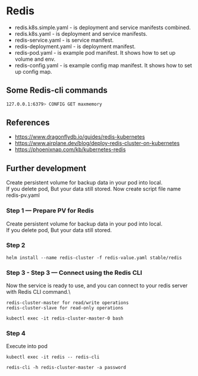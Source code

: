# Redis

- redis.k8s.simple.yaml - is deployment and service manifests combined.
- redis.k8s.yaml - is deployment and service manifests.
- redis-service.yaml - is service manifest.
- redis-deployment.yaml - is deployment manifest.
- redis-pod.yaml - is example pod manifest. It shows how to set up volume and env.
- redis-config.yaml - is example config map manifest. It shows how to set up config map.

## Some Redis-cli commands

```bash
127.0.0.1:6379> CONFIG GET maxmemory
```

## References

- https://www.dragonflydb.io/guides/redis-kubernetes
- https://www.airplane.dev/blog/deploy-redis-cluster-on-kubernetes
- https://phoenixnap.com/kb/kubernetes-redis

## Further development

Create persistent volume for backup data in your pod into local. \
If you delete pod, But your data still stored. Now create script file name redis-pv.yaml

### Step 1 — Prepare PV for Redis
Create persistent volume for backup data in your pod into local. \
If you delete pod, But your data still stored.

### Step 2
```shell
helm install --name redis-cluster -f redis-value.yaml stable/redis
```

### Step 3 - Step 3 — Connect using the Redis CLI
Now the service is ready to use, and you can connect to your redis server with Redis CLI command.\

```
redis-cluster-master for read/write operations
redis-cluster-slave for read-only operations
```

```shell
kubectl exec -it redis-cluster-master-0 bash
```

### Step 4
Execute into pod
```shell
kubectl exec -it redis -- redis-cli
```

```
redis-cli -h redis-cluster-master -a password
```
